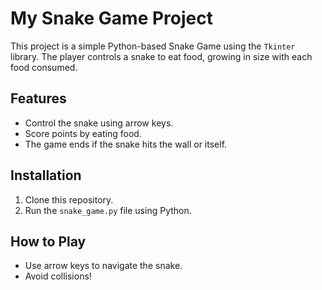 # My Snake Game Project

This project is a simple Python-based Snake Game using the `Tkinter` library. The player controls a snake to eat food, growing in size with each food consumed.

## Features
- Control the snake using arrow keys.
- Score points by eating food.
- The game ends if the snake hits the wall or itself.

## Installation
1. Clone this repository.
2. Run the `snake_game.py` file using Python.

## How to Play
- Use arrow keys to navigate the snake.
- Avoid collisions!
